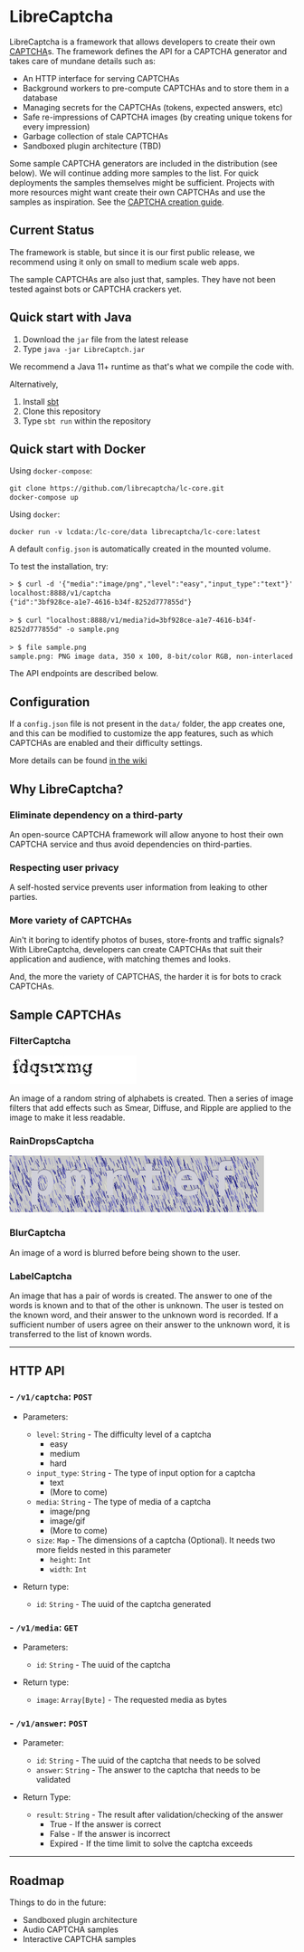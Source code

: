 # LibreCaptcha
LibreCaptcha is a framework that allows developers to create their own [CAPTCHA](https://en.wikipedia.org/wiki/CAPTCHA)s.
The framework defines the API for a CAPTCHA generator and takes care of mundane details
such as:
  * An HTTP interface for serving CAPTCHAs
  * Background workers to pre-compute CAPTCHAs and to store them in a database
  * Managing secrets for the CAPTCHAs (tokens, expected answers, etc)
  * Safe re-impressions of CAPTCHA images (by creating unique tokens for every impression)
  * Garbage collection of stale CAPTCHAs
  * Sandboxed plugin architecture (TBD)

Some sample CAPTCHA generators are included in the distribution (see below). We will continue adding more samples to the list. For quick
deployments the samples themselves might be sufficient. Projects with more resources might want create their own CAPTCHAs
and use the samples as inspiration. See the [CAPTCHA creation guide](https://github.com/librecaptcha/lc-core/wiki/Creating-your-own-CAPTCHA-provider).

## Current Status
The framework is stable, but since it is our first public release, we recommend using it only on small to medium scale
web apps.

The sample CAPTCHAs are also just that, samples. They have not been tested against bots or CAPTCHA crackers yet.

## Quick start with Java

1. Download the `jar` file from the latest release
2. Type `java -jar LibreCaptch.jar`

We recommend a Java 11+ runtime as that's what we compile the code with.

Alternatively,
1. Install [sbt](https://www.scala-sbt.org/)
2. Clone this repository
3. Type `sbt run` within the repository


## Quick start with Docker
Using `docker-compose`:

```
git clone https://github.com/librecaptcha/lc-core.git
docker-compose up
```

Using `docker`:

```
docker run -v lcdata:/lc-core/data librecaptcha/lc-core:latest
```

A default `config.json` is automatically created in the mounted volume.

To test the installation, try:

```
> $ curl -d '{"media":"image/png","level":"easy","input_type":"text"}' localhost:8888/v1/captcha
{"id":"3bf928ce-a1e7-4616-b34f-8252d777855d"}

> $ curl "localhost:8888/v1/media?id=3bf928ce-a1e7-4616-b34f-8252d777855d" -o sample.png

> $ file sample.png
sample.png: PNG image data, 350 x 100, 8-bit/color RGB, non-interlaced
```

The API endpoints are described below.

## Configuration
If a `config.json` file is not present in the `data/` folder, the app creates one, and this can be modified
to customize the app features, such as which CAPTCHAs are enabled and their difficulty settings.

More details can be found [in the wiki](https://github.com/librecaptcha/lc-core/wiki/Configuration)

## Why LibreCaptcha?

### Eliminate dependency on a third-party
An open-source CAPTCHA framework will allow anyone to host their own CAPTCHA service and thus avoid dependencies on
third-parties.

### Respecting user privacy
A self-hosted service prevents user information from leaking to other parties.

### More variety of CAPTCHAs
Ain't it boring to identify photos of buses, store-fronts and traffic signals? With LibreCaptcha, developers can
create CAPTCHAs that suit their application and audience, with matching themes and looks.

And, the more the variety of CAPTCHAS, the harder it is for bots to crack CAPTCHAs.

## Sample CAPTCHAs

### FilterCaptcha

![FilterCaptcha Sample](./samples/FilterChallenge.png)

An image of a random string of alphabets is created. Then a series of image filters that add effects such as Smear, Diffuse, and Ripple are applied to the image to make it less readable.

### RainDropsCaptcha
![RaindDrops Sample](./samples/RainDropsCaptcha.gif)

### BlurCaptcha
An image of a word is blurred before being shown to the user.

### LabelCaptcha
An image that has a pair of words is created. The answer to one of the words is known and to that of the other is unknown. The user is tested on the known word, and their answer to the unknown word is recorded. If a sufficient number of users agree on their answer to the unknown word, it is transferred to the list of known words.

***

## HTTP API 
### - `/v1/captcha`: `POST`
  - Parameters:
    - `level`: `String` - 
      The difficulty level of a captcha
       - easy
       - medium
       - hard
    - `input_type`: `String` - 
      The type of input option for a captcha
       - text
       - (More to come)
    - `media`: `String` - 
      The type of media of a captcha
       - image/png
       - image/gif
       - (More to come)
    - `size`: `Map` - 
      The dimensions of a captcha (Optional). It needs two more fields nested in this parameter
       - `height`: `Int`
       - `width`: `Int`

  - Return type:
    - `id`: `String` - The uuid of the captcha generated


### - `/v1/media`: `GET` 
  - Parameters:
    - `id`: `String` - The uuid of the captcha

  - Return type:
    - `image`: `Array[Byte]` - The requested media as bytes


### - `/v1/answer`: `POST`
  - Parameter:
    - `id`: `String` - The uuid of the captcha that needs to be solved
    - `answer`: `String` - The answer to the captcha that needs to be validated

  - Return Type:
    - `result`: `String` - The result after validation/checking of the answer
      - True - If the answer is correct
      - False - If the answer is incorrect
      - Expired - If the time limit to solve the captcha exceeds

***

## Roadmap

Things to do in the future:
* Sandboxed plugin architecture
* Audio CAPTCHA samples
* Interactive CAPTCHA samples
